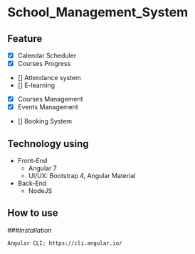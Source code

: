 # School_Management_System

## Feature
- [x] Calendar Scheduler
- [x] Courses Progress
- [] Attendance system
- [] E-learning
- [x] Courses Management
- [x] Events Management
- [] Booking System

## Technology using
* Front-End
  * Angular 7
  * UI/UX: Bootstrap 4, Angular Material
* Back-End
  * NodeJS
  
## How to use
###*Installation*
```
Angular CLI: https://cli.angular.io/
```
